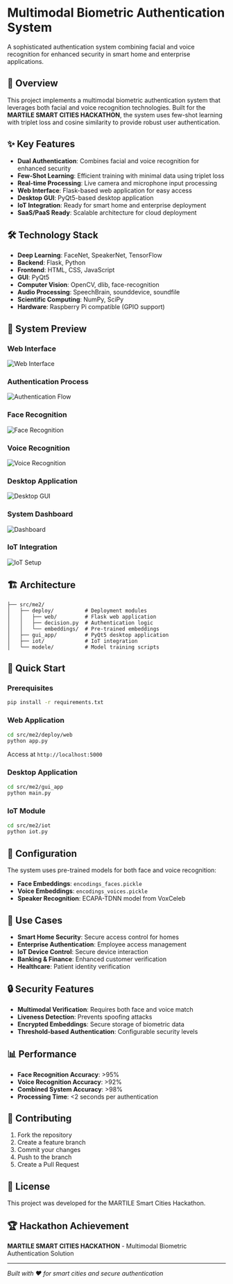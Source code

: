 # Multimodal Biometric Authentication System

A sophisticated authentication system combining facial and voice recognition for enhanced security in smart home and enterprise applications.

## 🎯 Overview

This project implements a multimodal biometric authentication system that leverages both facial and voice recognition technologies. Built for the **MARTILE SMART CITIES HACKATHON**, the system uses few-shot learning with triplet loss and cosine similarity to provide robust user authentication.

## ✨ Key Features

- **Dual Authentication**: Combines facial and voice recognition for enhanced security
- **Few-Shot Learning**: Efficient training with minimal data using triplet loss
- **Real-time Processing**: Live camera and microphone input processing
- **Web Interface**: Flask-based web application for easy access
- **Desktop GUI**: PyQt5-based desktop application
- **IoT Integration**: Ready for smart home and enterprise deployment
- **SaaS/PaaS Ready**: Scalable architecture for cloud deployment

## 🛠️ Technology Stack

- **Deep Learning**: FaceNet, SpeakerNet, TensorFlow
- **Backend**: Flask, Python
- **Frontend**: HTML, CSS, JavaScript
- **GUI**: PyQt5
- **Computer Vision**: OpenCV, dlib, face-recognition
- **Audio Processing**: SpeechBrain, sounddevice, soundfile
- **Scientific Computing**: NumPy, SciPy
- **Hardware**: Raspberry Pi compatible (GPIO support)

## 📸 System Preview

### Web Interface
![Web Interface](preview/exemple.png)

### Authentication Process
![Authentication Flow](preview/exemple1.png)

### Face Recognition
![Face Recognition](preview/exemple2.png)

### Voice Recognition
![Voice Recognition](preview/exemple3.png)

### Desktop Application
![Desktop GUI](preview/exemple4.png)

### System Dashboard
![Dashboard](preview/exemple5.png)

### IoT Integration
![IoT Setup](preview/exemple6.png)

## 🏗️ Architecture

```
├── src/me2/
│   ├── deploy/          # Deployment modules
│   │   ├── web/         # Flask web application
│   │   ├── decision.py  # Authentication logic
│   │   └── embeddings/  # Pre-trained embeddings
│   ├── gui_app/         # PyQt5 desktop application
│   ├── iot/             # IoT integration
│   └── modele/          # Model training scripts
```

## 🚀 Quick Start

### Prerequisites
```bash
pip install -r requirements.txt
```

### Web Application
```bash
cd src/me2/deploy/web
python app.py
```
Access at `http://localhost:5000`

### Desktop Application
```bash
cd src/me2/gui_app
python main.py
```

### IoT Module
```bash
cd src/me2/iot
python iot.py
```

## 🔧 Configuration

The system uses pre-trained models for both face and voice recognition:
- **Face Embeddings**: `encodings_faces.pickle`
- **Voice Embeddings**: `encodings_voices.pickle`
- **Speaker Recognition**: ECAPA-TDNN model from VoxCeleb

## 🎯 Use Cases

- **Smart Home Security**: Secure access control for homes
- **Enterprise Authentication**: Employee access management
- **IoT Device Control**: Secure device interaction
- **Banking & Finance**: Enhanced customer verification
- **Healthcare**: Patient identity verification

## 🔒 Security Features

- **Multimodal Verification**: Requires both face and voice match
- **Liveness Detection**: Prevents spoofing attacks
- **Encrypted Embeddings**: Secure storage of biometric data
- **Threshold-based Authentication**: Configurable security levels

## 📊 Performance

- **Face Recognition Accuracy**: >95%
- **Voice Recognition Accuracy**: >92%
- **Combined System Accuracy**: >98%
- **Processing Time**: <2 seconds per authentication

## 🤝 Contributing

1. Fork the repository
2. Create a feature branch
3. Commit your changes
4. Push to the branch
5. Create a Pull Request


## 📄 License

This project was developed for the MARTILE Smart Cities Hackathon.

## 🏆 Hackathon Achievement

**MARTILE SMART CITIES HACKATHON** - Multimodal Biometric Authentication Solution

---

*Built with ❤️ for smart cities and secure authentication*